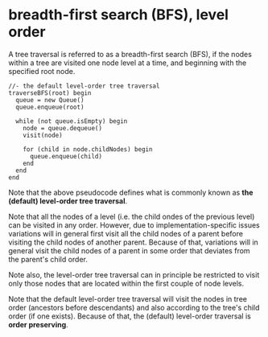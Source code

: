 
<!-- ======================================================================= -->
# breadth-first search (BFS), level order

A tree traversal is referred to as a breadth-first search (BFS), if the nodes
within a tree are visited one node level at a time, and beginning with the
specified root node.

```
//- the default level-order tree traversal
traverseBFS(root) begin
  queue = new Queue()
  queue.enqueue(root)

  while (not queue.isEmpty) begin
    node = queue.dequeue()
    visit(node)

    for (child in node.childNodes) begin
      queue.enqueue(child)
    end
  end
end
```

Note that the above pseudocode defines what is commonly known as
**the (default) level-order tree traversal**.

Note that all the nodes of a level (i.e. the child ondes of the previous level)
can be visited in any order. However, due to implementation-specific issues
variations will in general first visit all the child nodes of a parent before
visiting the child nodes of another parent. Because of that, variations will
in general visit the child nodes of a parent in some order that deviates from
the parent's child order.

Note also, the level-order tree traversal can in principle be restricted to
visit only those nodes that are located within the first couple of node levels.

Note that the default level-order tree traversal will visit the nodes in tree
order (ancestors before descendants) and also according to the tree's child
order (if one exists). Because of that, the (default) level-order traversal
is **order preserving**.
